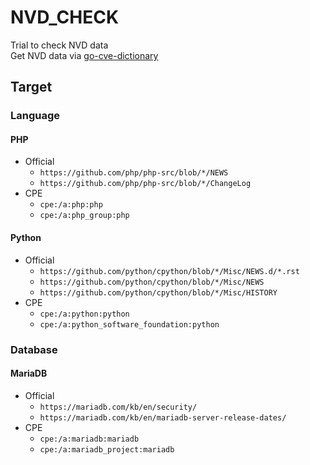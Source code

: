 # NVD_CHECK

Trial to check NVD data<br>
Get NVD data via [go-cve-dictionary](https://github.com/vulsio/go-cve-dictionary)

## Target

### Language

#### PHP

- Official
  - `https://github.com/php/php-src/blob/*/NEWS`
  - `https://github.com/php/php-src/blob/*/ChangeLog`
- CPE
  - `cpe:/a:php:php`
  - `cpe:/a:php_group:php`

#### Python

- Official
  - `https://github.com/python/cpython/blob/*/Misc/NEWS.d/*.rst`
  - `https://github.com/python/cpython/blob/*/Misc/NEWS`
  - `https://github.com/python/cpython/blob/*/Misc/HISTORY`
- CPE
  - `cpe:/a:python:python`
  - `cpe:/a:python_software_foundation:python`

### Database

#### MariaDB

- Official
  - `https://mariadb.com/kb/en/security/`
  - `https://mariadb.com/kb/en/mariadb-server-release-dates/`
- CPE
  - `cpe:/a:mariadb:mariadb`
  - `cpe:/a:mariadb_project:mariadb`
